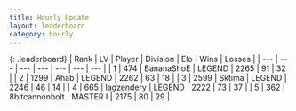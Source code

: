 ```yaml
---
title: Hourly Update
layout: leaderboard
category: hourly
---
```


{: .leaderboard}
| Rank | LV | Player | Division | Elo | Wins | Losses |
| --- | --- | --- | --- | --- | --- | --- |
| <span data-change="2">1</span> | 474 | <span title="ID: 596014">BananaShoE</span> | LEGEND | <span data-change="37">2265</span> | <span data-change="15">91</span> | <span data-change="3">32</span> |
| <span data-change="-1">2</span> | 1299 | <span title="ID: 402846">Ahab</span> | LEGEND | <span data-change="0">2262</span> | <span data-change="0">63</span> | <span data-change="0">18</span> |
| <span data-change="1">3</span> | 2599 | <span title="ID: 353063">Sktima</span> | LEGEND | <span data-change="24">2246</span> | <span data-change="6">46</span> | <span data-change="1">14</span> |
| <span data-change="-2">4</span> | 665 | <span title="ID: 628282">lagzendery</span> | LEGEND | <span data-change="-34">2222</span> | <span data-change="0">73</span> | <span data-change="3">37</span> |
| <span data-change="0">5</span> | 362 | <span title="ID: 28271">8bitcannonbolt</span> | MASTER I | <span data-change="0">2175</span> | <span data-change="0">80</span> | <span data-change="0">29</span> |